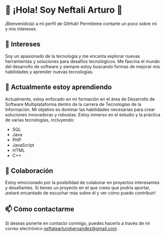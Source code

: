 # 👋 ¡Hola! Soy Neftali Arturo 👋

¡Bienvenido(a) a mi perfil de GitHub! Permíteme contarte un poco sobre mí y mis intereses.

## 👀 Intereses
Soy un apasionado de la tecnología y me encanta explorar nuevas herramientas y soluciones para desafíos tecnológicos. Me fascina el mundo del desarrollo de software y siempre estoy buscando formas de mejorar mis habilidades y aprender nuevas tecnologías.

## 🌱 Actualmente estoy aprendiendo
Actualmente, estoy enfocado en mi formación en el área de Desarrollo de Software Multiplataforma dentro de la carrera de Tecnologías de la Información. Mi objetivo es dominar las habilidades necesarias para crear soluciones innovadoras y robustas. Estoy inmerso en el estudio y la práctica de varias tecnologías, incluyendo:
- SQL
- Java
- PHP
- JavaScript
- HTML
- C++

## 💞️ Colaboración
Estoy emocionado por la posibilidad de colaborar en proyectos interesantes y desafiantes. Si tienes un proyecto en el que crees que podría aportar, ¡estaré encantado de escuchar más sobre él y ver cómo puedo contribuir!

## 📫 Cómo contactarme
Si deseas ponerte en contacto conmigo, puedes hacerlo a través de mi correo electrónico neftalearturohernandez@gmail.com .

